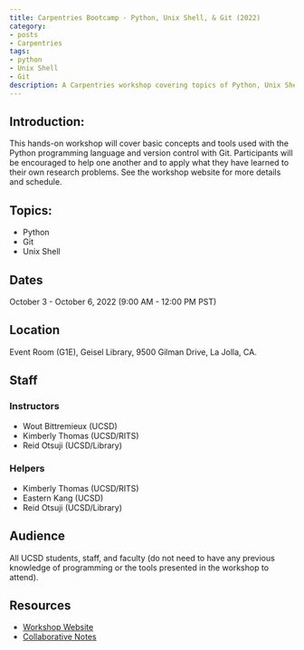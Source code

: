 ```yaml
---
title: Carpentries Bootcamp - Python, Unix Shell, & Git (2022)
category:
- posts
- Carpentries
tags:
- python
- Unix Shell
- Git
description: A Carpentries workshop covering topics of Python, Unix Shell, and Git.
---
```


## Introduction:
This hands-on workshop will cover basic concepts and tools used with the Python programming language and version control with Git. Participants will be encouraged to help one another and to apply what they have learned to their own research problems. See the workshop website for more details and schedule.


## Topics:
* Python
* Git
* Unix Shell


## Dates
October 3 - October 6, 2022 (9:00 AM - 12:00 PM PST)


## Location
Event Room (G1E), Geisel Library, 9500 Gilman Drive, La Jolla, CA.


## Staff

### Instructors
* Wout Bittremieux (UCSD)
* Kimberly Thomas (UCSD/RITS)
* Reid Otsuji (UCSD/Library)

### Helpers
* Kimberly Thomas (UCSD/RITS)
* Eastern Kang (UCSD)
* Reid Otsuji (UCSD/Library)


## Audience
All UCSD students, staff, and faculty (do not need to have any previous knowledge of programming or the tools presented in the workshop to attend).


## Resources
* [Workshop Website](https://ucsdlib.github.io/2022-10-03-UCSD/)
* [Collaborative Notes](https://hackmd.io/@kkt008/BJSsOgrfj)
